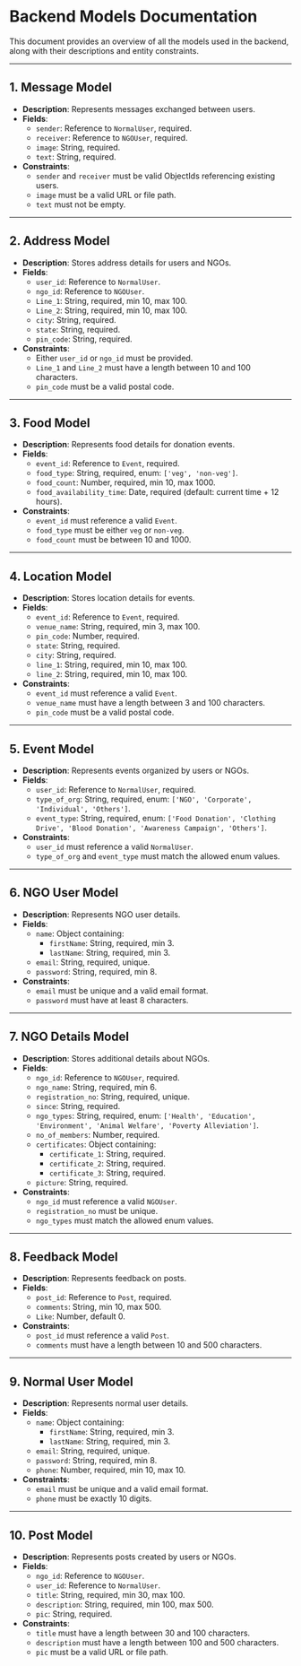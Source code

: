 # Backend Models Documentation

This document provides an overview of all the models used in the backend, along with their descriptions and entity constraints.

---

## 1. **Message Model**
- **Description**: Represents messages exchanged between users.
- **Fields**:
  - `sender`: Reference to `NormalUser`, required.
  - `receiver`: Reference to `NGOUser`, required.
  - `image`: String, required.
  - `text`: String, required.
- **Constraints**:
  - `sender` and `receiver` must be valid ObjectIds referencing existing users.
  - `image` must be a valid URL or file path.
  - `text` must not be empty.

---

## 2. **Address Model**
- **Description**: Stores address details for users and NGOs.
- **Fields**:
  - `user_id`: Reference to `NormalUser`.
  - `ngo_id`: Reference to `NGOUser`.
  - `Line_1`: String, required, min 10, max 100.
  - `Line_2`: String, required, min 10, max 100.
  - `city`: String, required.
  - `state`: String, required.
  - `pin_code`: String, required.
- **Constraints**:
  - Either `user_id` or `ngo_id` must be provided.
  - `Line_1` and `Line_2` must have a length between 10 and 100 characters.
  - `pin_code` must be a valid postal code.

---

## 3. **Food Model**
- **Description**: Represents food details for donation events.
- **Fields**:
  - `event_id`: Reference to `Event`, required.
  - `food_type`: String, required, enum: `['veg', 'non-veg']`.
  - `food_count`: Number, required, min 10, max 1000.
  - `food_availability_time`: Date, required (default: current time + 12 hours).
- **Constraints**:
  - `event_id` must reference a valid `Event`.
  - `food_type` must be either `veg` or `non-veg`.
  - `food_count` must be between 10 and 1000.

---

## 4. **Location Model**
- **Description**: Stores location details for events.
- **Fields**:
  - `event_id`: Reference to `Event`, required.
  - `venue_name`: String, required, min 3, max 100.
  - `pin_code`: Number, required.
  - `state`: String, required.
  - `city`: String, required.
  - `line_1`: String, required, min 10, max 100.
  - `line_2`: String, required, min 10, max 100.
- **Constraints**:
  - `event_id` must reference a valid `Event`.
  - `venue_name` must have a length between 3 and 100 characters.
  - `pin_code` must be a valid postal code.

---

## 5. **Event Model**
- **Description**: Represents events organized by users or NGOs.
- **Fields**:
  - `user_id`: Reference to `NormalUser`, required.
  - `type_of_org`: String, required, enum: `['NGO', 'Corporate', 'Individual', 'Others']`.
  - `event_type`: String, required, enum: `['Food Donation', 'Clothing Drive', 'Blood Donation', 'Awareness Campaign', 'Others']`.
- **Constraints**:
  - `user_id` must reference a valid `NormalUser`.
  - `type_of_org` and `event_type` must match the allowed enum values.

---

## 6. **NGO User Model**
- **Description**: Represents NGO user details.
- **Fields**:
  - `name`: Object containing:
    - `firstName`: String, required, min 3.
    - `lastName`: String, required, min 3.
  - `email`: String, required, unique.
  - `password`: String, required, min 8.
- **Constraints**:
  - `email` must be unique and a valid email format.
  - `password` must have at least 8 characters.

---

## 7. **NGO Details Model**
- **Description**: Stores additional details about NGOs.
- **Fields**:
  - `ngo_id`: Reference to `NGOUser`, required.
  - `ngo_name`: String, required, min 6.
  - `registration_no`: String, required, unique.
  - `since`: String, required.
  - `ngo_types`: String, required, enum: `['Health', 'Education', 'Environment', 'Animal Welfare', 'Poverty Alleviation']`.
  - `no_of_members`: Number, required.
  - `certificates`: Object containing:
    - `certificate_1`: String, required.
    - `certificate_2`: String, required.
    - `certificate_3`: String, required.
  - `picture`: String, required.
- **Constraints**:
  - `ngo_id` must reference a valid `NGOUser`.
  - `registration_no` must be unique.
  - `ngo_types` must match the allowed enum values.

---

## 8. **Feedback Model**
- **Description**: Represents feedback on posts.
- **Fields**:
  - `post_id`: Reference to `Post`, required.
  - `comments`: String, min 10, max 500.
  - `Like`: Number, default 0.
- **Constraints**:
  - `post_id` must reference a valid `Post`.
  - `comments` must have a length between 10 and 500 characters.

---

## 9. **Normal User Model**
- **Description**: Represents normal user details.
- **Fields**:
  - `name`: Object containing:
    - `firstName`: String, required, min 3.
    - `lastName`: String, required, min 3.
  - `email`: String, required, unique.
  - `password`: String, required, min 8.
  - `phone`: Number, required, min 10, max 10.
- **Constraints**:
  - `email` must be unique and a valid email format.
  - `phone` must be exactly 10 digits.

---

## 10. **Post Model**
- **Description**: Represents posts created by users or NGOs.
- **Fields**:
  - `ngo_id`: Reference to `NGOUser`.
  - `user_id`: Reference to `NormalUser`.
  - `title`: String, required, min 30, max 100.
  - `description`: String, required, min 100, max 500.
  - `pic`: String, required.
- **Constraints**:
  - `title` must have a length between 30 and 100 characters.
  - `description` must have a length between 100 and 500 characters.
  - `pic` must be a valid URL or file path.
